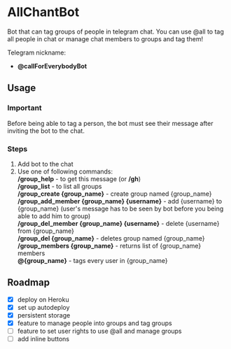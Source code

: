 # AllChantBot

Bot that can tag groups of people in telegram chat. You can use @all to tag all people in chat or manage chat members to groups and tag them!

Telegram nickname: 
  - **@callForEverybodyBot**

## Usage
### Important
Before being able to tag a person, the bot must see their message after inviting the bot to the chat.
### Steps
1. Add bot to the chat
2. Use one of following commands: \
    **/group_help** - to get this message (or **/gh**) \
    **/group_list** - to list all groups \
    **/group_create {group_name}** - create group named {group_name} \
    **/group_add_member {group_name} {username}** - add {username} to {group_name} (user's message has to be seen by bot before you being able to add him to group) \
    **/group_del_member {group_name} {username}** - delete {username} from {group_name} \
    **/group_del {group_name}** - deletes group named {group_name} \
    **/group_members {group_name}** - returns list of {group_name} members \
    **@{group_name}** - tags every user in {group_name}

## Roadmap
- [x] deploy on Heroku
- [x] set up autodeploy
- [x] persistent storage
- [x] feature to manage people into groups and tag groups
- [ ] feature to set user rights to use @all and manage groups
- [ ] add inline buttons